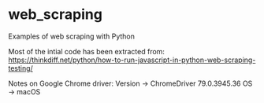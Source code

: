 # web_scraping
Examples of web scraping with Python

Most of the intial code has been extracted from:
https://thinkdiff.net/python/how-to-run-javascript-in-python-web-scraping-testing/

Notes on Google Chrome driver:
Version -> ChromeDriver 79.0.3945.36
OS -> macOS
